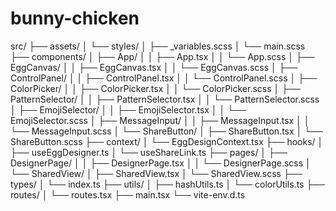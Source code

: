 # bunny-chicken

src/
├── assets/
│ └── styles/
│ ├── \_variables.scss
│ └── main.scss
├── components/
│ ├── App/
│ │ ├── App.tsx
│ │ └── App.scss
│ ├── EggCanvas/
│ │ ├── EggCanvas.tsx
│ │ └── EggCanvas.scss
│ ├── ControlPanel/
│ │ ├── ControlPanel.tsx
│ │ └── ControlPanel.scss
│ ├── ColorPicker/
│ │ ├── ColorPicker.tsx
│ │ └── ColorPicker.scss
│ ├── PatternSelector/
│ │ ├── PatternSelector.tsx
│ │ └── PatternSelector.scss
│ ├── EmojiSelector/
│ │ ├── EmojiSelector.tsx
│ │ └── EmojiSelector.scss
│ ├── MessageInput/
│ │ ├── MessageInput.tsx
│ │ └── MessageInput.scss
│ └── ShareButton/
│ ├── ShareButton.tsx
│ └── ShareButton.scss
├── context/
│ └── EggDesignContext.tsx
├── hooks/
│ ├── useEggDesigner.ts
│ └── useShareLink.ts
├── pages/
│ ├── DesignerPage/
│ │ ├── DesignerPage.tsx
│ │ └── DesignerPage.scss
│ └── SharedView/
│ ├── SharedView.tsx
│ └── SharedView.scss
├── types/
│ └── index.ts
├── utils/
│ ├── hashUtils.ts
│ └── colorUtils.ts
├── routes/
│ └── routes.tsx
├── main.tsx
└── vite-env.d.ts

